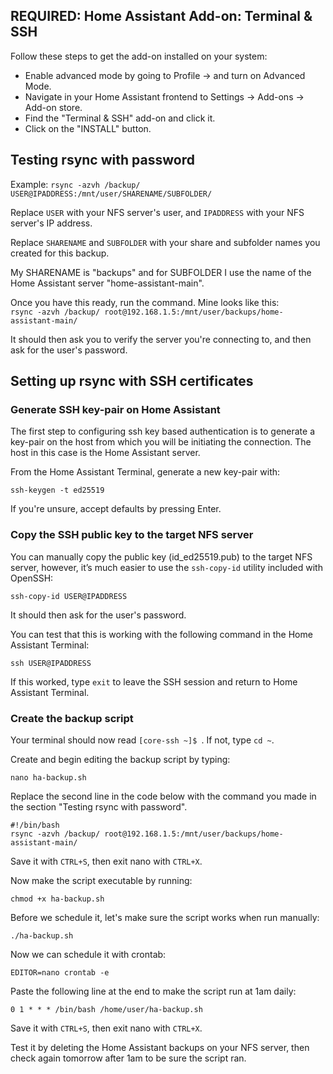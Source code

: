 ## REQUIRED: Home Assistant Add-on: Terminal & SSH
Follow these steps to get the add-on installed on your system:  
- Enable advanced mode by going to Profile -> and turn on Advanced Mode.  
- Navigate in your Home Assistant frontend to Settings -> Add-ons -> Add-on store.  
- Find the "Terminal & SSH" add-on and click it.  
- Click on the "INSTALL" button.
## Testing rsync with password
Example: ```rsync -azvh /backup/ USER@IPADDRESS:/mnt/user/SHARENAME/SUBFOLDER/```  

Replace ```USER``` with your NFS server's user, and ```IPADDRESS``` with your NFS server's IP address.  

Replace ```SHARENAME``` and ```SUBFOLDER``` with your share and subfolder names you created for this backup.  

My SHARENAME is "backups" and for SUBFOLDER I use the name of the Home Assistant server "home-assistant-main".  

Once you have this ready, run the command. Mine looks like this:  
```rsync -azvh /backup/ root@192.168.1.5:/mnt/user/backups/home-assistant-main/```  

It should then ask you to verify the server you're connecting to, and then ask for the user's password.  
## Setting up rsync with SSH certificates
### Generate SSH key-pair on Home Assistant
The first step to configuring ssh key based authentication is to generate a key-pair on the host from which you will be initiating the connection. The host in this case is the Home Assistant server.  

From the Home Assistant Terminal, generate a new key-pair with:  

```ssh-keygen -t ed25519```  

If you're unsure, accept defaults by pressing Enter.  

### Copy the SSH public key to the target NFS server
You can manually copy the public key (id_ed25519.pub) to the target NFS server, however, it’s much easier to use the ```ssh-copy-id``` utility included with OpenSSH:  

```ssh-copy-id USER@IPADDRESS```  

It should then ask for the user's password.  

You can test that this is working with the following command in the Home Assistant Terminal:  

```ssh USER@IPADDRESS```  

If this worked, type ```exit``` to leave the SSH session and return to Home Assistant Terminal.  

### Create the backup script
Your terminal should now read ```[core-ssh ~]$ ```. If not, type ```cd ~```.  

Create and begin editing the backup script by typing:  

```nano ha-backup.sh```   

Replace the second line in the code below with the command you made in the section "Testing rsync with password".  

```
#!/bin/bash
rsync -azvh /backup/ root@192.168.1.5:/mnt/user/backups/home-assistant-main/
```

Save it with ```CTRL+S```, then exit nano with ```CTRL+X```.  

Now make the script executable by running:  

```chmod +x ha-backup.sh```

Before we schedule it, let's make sure the script works when run manually:  

```./ha-backup.sh```

Now we can schedule it with crontab:

```EDITOR=nano crontab -e```

Paste the following line at the end to make the script run at 1am daily:  

```0 1 * * * /bin/bash /home/user/ha-backup.sh```

Save it with ```CTRL+S```, then exit nano with ```CTRL+X```.  

Test it by deleting the Home Assistant backups on your NFS server, then check again tomorrow after 1am to be sure the script ran.  